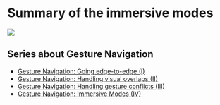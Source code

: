 # Summary of the immersive modes

![](https://github.com/phamducminh/Today-I-Learned/blob/master/android/resources/summary-of-the-immersive-modes.png)

## Series about Gesture Navigation

* [Gesture Navigation: Going edge-to-edge (I)](https://medium.com/androiddevelopers/gesture-navigation-going-edge-to-edge-812f62e4e83e)
* [Gesture Navigation: Handling visual overlaps (II)](https://medium.com/androiddevelopers/gesture-navigation-handling-visual-overlaps-4aed565c134c)
* [Gesture Navigation: Handling gesture conflicts (III)](https://medium.com/androiddevelopers/gesture-navigation-handling-gesture-conflicts-8ee9c2665c69)
* [Gesture Navigation: Immersive Modes (IV)](https://medium.com/androiddevelopers/gesture-navigation-immersive-modes-43f2d37a925d)
